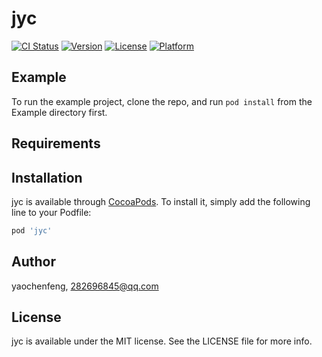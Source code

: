 # jyc

[![CI Status](https://img.shields.io/travis/yaochenfeng/jyc.svg?style=flat)](https://travis-ci.org/yaochenfeng/jyc)
[![Version](https://img.shields.io/cocoapods/v/jyc.svg?style=flat)](https://cocoapods.org/pods/jyc)
[![License](https://img.shields.io/cocoapods/l/jyc.svg?style=flat)](https://cocoapods.org/pods/jyc)
[![Platform](https://img.shields.io/cocoapods/p/jyc.svg?style=flat)](https://cocoapods.org/pods/jyc)

## Example

To run the example project, clone the repo, and run `pod install` from the Example directory first.

## Requirements

## Installation

jyc is available through [CocoaPods](https://cocoapods.org). To install
it, simply add the following line to your Podfile:

```ruby
pod 'jyc'
```

## Author

yaochenfeng, 282696845@qq.com

## License

jyc is available under the MIT license. See the LICENSE file for more info.
